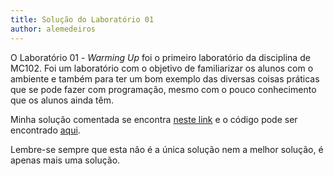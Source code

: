 ```yaml
---
title: Solução do Laboratório 01
author: alemedeiros
---
```


O Laboratório 01 - _Warming Up_ foi o primeiro laboratório da disciplina de
MC102. Foi um laboratório com o objetivo de familiarizar os alunos com o
ambiente e também para ter um bom exemplo das diversas coisas práticas que se
pode fazer com programação, mesmo com o pouco conhecimento que os alunos ainda
têm.

Minha solução comentada se encontra [neste
link](/files/ta/2014s1-mc102/lab01/lab01.pdf) e o código pode ser encontrado
[aqui](/files/ta/2014s1-mc102/lab01/media.c).

Lembre-se sempre que esta não é a única solução nem a melhor solução, é apenas
mais uma solução.
